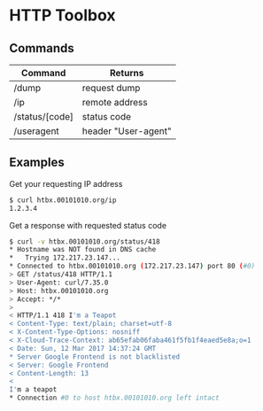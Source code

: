 # HTTP Toolbox

## Commands

| Command        | Returns             |
| -------------- | ------------------- |
| /dump          | request dump        |
| /ip            | remote address      |
| /status/[code] | status code         |
| /useragent     | header "User-agent" |

## Examples

Get your requesting IP address
```sh
$ curl htbx.00101010.org/ip
1.2.3.4
```

Get a response with requested status code
```sh
$ curl -v htbx.00101010.org/status/418
* Hostname was NOT found in DNS cache
*   Trying 172.217.23.147...
* Connected to htbx.00101010.org (172.217.23.147) port 80 (#0)
> GET /status/418 HTTP/1.1
> User-Agent: curl/7.35.0
> Host: htbx.00101010.org
> Accept: */*
> 
< HTTP/1.1 418 I'm a Teapot
< Content-Type: text/plain; charset=utf-8
< X-Content-Type-Options: nosniff
< X-Cloud-Trace-Context: ab65efab06faba461f5fb1f4eaed5e8a;o=1
< Date: Sun, 12 Mar 2017 14:37:24 GMT
* Server Google Frontend is not blacklisted
< Server: Google Frontend
< Content-Length: 13
< 
I'm a teapot
* Connection #0 to host htbx.00101010.org left intact
```

